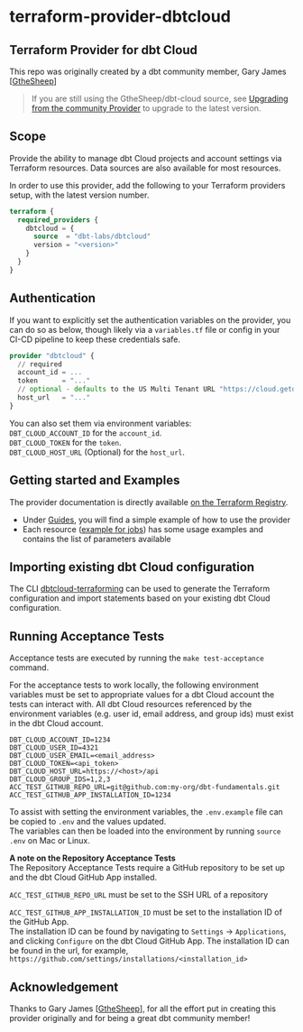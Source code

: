 # terraform-provider-dbtcloud

## Terraform Provider for dbt Cloud

This repo was originally created by a dbt community member, Gary James [[GtheSheep](https://github.com/GtheSheep)]

> If you are still using the GtheSheep/dbt-cloud source, see [Upgrading from the community Provider](UPGRADING_PROVIDER.md) to upgrade to the latest version.

## Scope

Provide the ability to manage dbt Cloud projects and account settings via Terraform resources.
Data sources are also available for most resources.

In order to use this provider, add the following to your Terraform providers
setup, with the latest version number.

```terraform
terraform {
  required_providers {
    dbtcloud = {
      source  = "dbt-labs/dbtcloud"
      version = "<version>"
    }
  }
}
```

## Authentication

If you want to explicitly set the authentication variables on the provider, you
can do so as below, though likely via a `variables.tf` file or config in your
CI-CD pipeline to keep these credentials safe.

```terraform
provider "dbtcloud" {
  // required
  account_id = ...
  token      = "..."
  // optional - defaults to the US Multi Tenant URL "https://cloud.getdbt.com/api"
  host_url   = "..."
}
```

You can also set them via environment variables:  
`DBT_CLOUD_ACCOUNT_ID` for the `account_id`.  
`DBT_CLOUD_TOKEN` for the `token`.  
`DBT_CLOUD_HOST_URL` (Optional) for the `host_url`.

## Getting started and Examples

The provider documentation is directly available [on the Terraform Registry](https://registry.terraform.io/providers/dbt-labs/dbtcloud/latest/docs).

- Under [Guides](https://registry.terraform.io/providers/dbt-labs/dbtcloud/latest/docs/guides/1_getting_started), you will find a simple example of how to use the provider
- Each resource ([example for jobs](https://registry.terraform.io/providers/dbt-labs/dbtcloud/latest/docs/resources/job)) has some usage examples and contains the list of parameters available

## Importing existing dbt Cloud configuration

The CLI [dbtcloud-terraforming](https://github.com/dbt-labs/dbtcloud-terraforming) can be used to generate the Terraform configuration and import statements based on your existing dbt Cloud configuration.

## Running Acceptance Tests

Acceptance tests are executed by running the `make test-acceptance` command.

For the acceptance tests to work locally, the following environment variables must be set to appropriate values
for a dbt Cloud account the tests can interact with. All dbt Cloud resources referenced by the environment variables
(e.g. user id, email address, and group ids) must exist in the dbt Cloud account.
```
DBT_CLOUD_ACCOUNT_ID=1234
DBT_CLOUD_USER_ID=4321
DBT_CLOUD_USER_EMAIL=<email_address>
DBT_CLOUD_TOKEN=<api_token>
DBT_CLOUD_HOST_URL=https://<host>/api
DBT_CLOUD_GROUP_IDS=1,2,3
ACC_TEST_GITHUB_REPO_URL=git@github.com:my-org/dbt-fundamentals.git
ACC_TEST_GITHUB_APP_INSTALLATION_ID=1234
```

To assist with setting the environment variables, the `.env.example` file can be copied to `.env` and the values updated.  
The variables can then be loaded into the environment by running `source .env` on Mac or Linux.

**A note on the Repository Acceptance Tests**  
The Repository Acceptance Tests require a GitHub repository to be set up and the dbt Cloud GitHub App installed.

`ACC_TEST_GITHUB_REPO_URL` must be set to the SSH URL of a repository

`ACC_TEST_GITHUB_APP_INSTALLATION_ID` must be set to the installation ID of the GitHub App.  
The installation ID can be found by navigating to `Settings` -> `Applications`, 
and clicking `Configure` on the dbt Cloud GitHub App. The installation ID can be found in the url, for example,
`https://github.com/settings/installations/<installation_id>`

## Acknowledgement

Thanks to Gary James [[GtheSheep](https://github.com/GtheSheep)], for all the effort put in creating this provider originally
and for being a great dbt community member!
